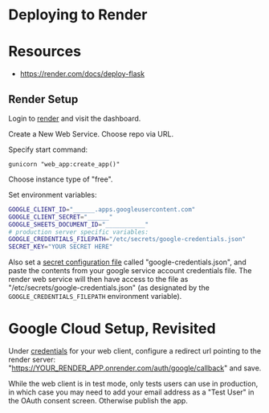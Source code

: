 # Deploying to Render

# Resources

  + https://render.com/docs/deploy-flask


## Render Setup

Login to [render](https://dashboard.render.com) and visit the dashboard.

Create a New Web Service. Choose repo via URL.

Specify start command:

```
gunicorn "web_app:create_app()"
```

Choose instance type of "free".

Set environment variables:

```sh
GOOGLE_CLIENT_ID="______.apps.googleusercontent.com"
GOOGLE_CLIENT_SECRET="______"
GOOGLE_SHEETS_DOCUMENT_ID="___________"
# production server specific variables:
GOOGLE_CREDENTIALS_FILEPATH="/etc/secrets/google-credentials.json"
SECRET_KEY="YOUR SECRET HERE"
```

Also set a [secret configuration file](https://community.render.com/t/using-google-application-credentials-json/6885) called "google-credentials.json", and paste the contents from your google service account credentials file. The render web service will then have access to the file as "/etc/secrets/google-credentials.json" (as designated by the `GOOGLE_CREDENTIALS_FILEPATH` environment variable).


# Google Cloud Setup, Revisited

Under [credentials](https://console.cloud.google.com/apis/credentials/) for your web client, configure a redirect url pointing to the render server: "https://YOUR_RENDER_APP.onrender.com/auth/google/callback" and save.

While the web client is in test mode, only tests users can use in production, in which case you may need to add your email address as a "Test User" in the OAuth consent screen. Otherwise publish the app.
